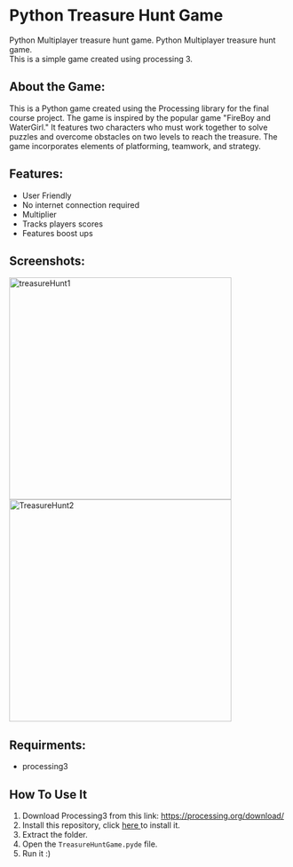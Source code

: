 # Python Treasure Hunt Game
Python Multiplayer treasure hunt game. 
Python Multiplayer treasure hunt game.<br>
This is a simple game created using processing 3. <br>

## About the Game:

This is a Python game created using the Processing library for the final course project. The game is inspired by the popular game "FireBoy and WaterGirl." It features two characters who must work together to solve puzzles and overcome obstacles on two levels to reach the treasure. The game incorporates elements of platforming, teamwork, and strategy.

## Features:

* User Friendly
* No internet connection required
* Multiplier
* Tracks players scores
* Features boost ups

## Screenshots:
<img width="400" alt="treasureHunt1" src="https://github.com/mirasaleh/treasure-game/assets/124134319/a5af3287-9d9d-4d30-bdbc-8e1008a24271">
<img width="400" alt="TreasureHunt2" src="https://github.com/mirasaleh/treasure-game/assets/124134319/8c5b9601-c2fe-4cb5-bb12-8574f0aaf153">

## Requirments:
* processing3

## How To Use It
1. Download Processing3 from this link: https://processing.org/download/
2. Install this repository, click <a href="https://github.com/mirasaleh/treasure-game/archive/master.zip"> here </a> to install it.
3. Extract the folder.
4. Open the ```TreasureHuntGame.pyde``` file.
5. Run it :)
